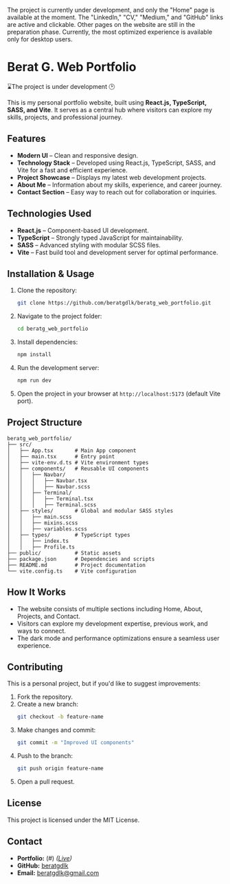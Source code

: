 The project is currently under development, and only the "Home" page is available at the moment. The "LinkedIn," "CV," "Medium," and "GitHub" links are active and clickable. Other pages on the website are still in the preparation phase. Currently, the most optimized experience is available only for desktop users.
# Berat G. Web Portfolio
⌛The project is under development 🕑

This is my personal portfolio website, built using **React.js, TypeScript, SASS, and Vite**. It serves as a central hub where visitors can explore my skills, projects, and professional journey.

## Features

- **Modern UI** – Clean and responsive design.
- **Technology Stack** – Developed using React.js, TypeScript, SASS, and Vite for a fast and efficient experience.
- **Project Showcase** – Displays my latest web development projects.
- **About Me** – Information about my skills, experience, and career journey.
- **Contact Section** – Easy way to reach out for collaboration or inquiries.

## Technologies Used

- **React.js** – Component-based UI development.
- **TypeScript** – Strongly typed JavaScript for maintainability.
- **SASS** – Advanced styling with modular SCSS files.
- **Vite** – Fast build tool and development server for optimal performance.

## Installation & Usage

1. Clone the repository:
   ```bash
   git clone https://github.com/beratgdlk/beratg_web_portfolio.git
   ```

2. Navigate to the project folder:
   ```bash
   cd beratg_web_portfolio
   ```

3. Install dependencies:
   ```bash
   npm install
   ```

4. Run the development server:
   ```bash
   npm run dev
   ```

5. Open the project in your browser at `http://localhost:5173` (default Vite port).

## Project Structure

```
beratg_web_portfolio/
├── src/
│   ├── App.tsx       # Main App component
│   ├── main.tsx      # Entry point
│   ├── vite-env.d.ts # Vite environment types
│   ├── components/   # Reusable UI components
│   │   ├── Navbar/
│   │   │   ├── Navbar.tsx
│   │   │   ├── Navbar.scss
│   │   ├── Terminal/
│   │   │   ├── Terminal.tsx
│   │   │   ├── Terminal.scss
│   ├── styles/       # Global and modular SASS styles
│   │   ├── main.scss
│   │   ├── mixins.scss
│   │   ├── variables.scss
│   ├── types/        # TypeScript types
│   │   ├── index.ts
│   │   ├── Profile.ts
├── public/           # Static assets
├── package.json      # Dependencies and scripts
├── README.md         # Project documentation
└── vite.config.ts    # Vite configuration
```

## How It Works

- The website consists of multiple sections including Home, About, Projects, and Contact.
- Visitors can explore my development expertise, previous work, and ways to connect.
- The dark mode and performance optimizations ensure a seamless user experience.

## Contributing

This is a personal project, but if you'd like to suggest improvements:

1. Fork the repository.
2. Create a new branch:
   ```bash
   git checkout -b feature-name
   ```
3. Make changes and commit:
   ```bash
   git commit -m "Improved UI components"
   ```
4. Push to the branch:
   ```bash
   git push origin feature-name
   ```
5. Open a pull request.

## License

This project is licensed under the MIT License.

## Contact

- **Portfolio:** (#) *([Live](https://jocular-unicorn-731246.netlify.app/#))*
- **GitHub:** [beratgdlk](https://github.com/beratgdlk)
- **Email:** beratgdlk@gmail.com
